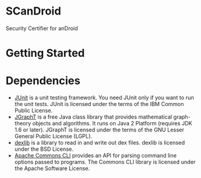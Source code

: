 SCanDroid
=========

Security Certiﬁer for anDroid

Getting Started
===============

Dependencies
============
- [JUnit](http://www.junit.org) is a unit testing framework. You need JUnit only if you want to run the unit tests.  JUnit is licensed under the terms of the IBM Common Public License.
- [JGraphT](http://jgrapht.org) is a free Java class library that provides mathematical graph-theory objects and algorithms. It runs on Java 2 Platform (requires JDK 1.6 or later). JGraphT is licensed under the terms of the GNU Lesser General Public License (LGPL).
- [dexlib](http://code.google.com/p/smali) is a library to read in and write out dex files. dexlib is licensed under the BSD License.
- [Apache Commons CLI](http://commons.apache.org/cli) provides an API for parsing command line options passed to programs. The Commons CLI library is licensed under the Apache Software License.